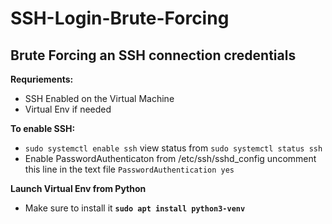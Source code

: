 # SSH-Login-Brute-Forcing
## Brute Forcing an SSH connection credentials

**Requriements:**
- SSH Enabled on the Virtual Machine
- Virtual Env if needed

**To enable SSH:**
- `sudo systemctl enable ssh` view status from `sudo systemctl status ssh`
- Enable PasswordAuthenticaton from /etc/ssh/sshd_config uncomment this line in the text file `PasswordAuthentication yes`
  

**Launch Virtual Env from Python**
- Make sure to install it **`sudo apt install python3-venv`**
